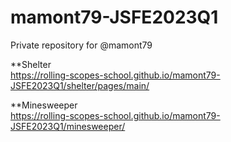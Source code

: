 # mamont79-JSFE2023Q1
Private repository for @mamont79  
  
**Shelter  
https://rolling-scopes-school.github.io/mamont79-JSFE2023Q1/shelter/pages/main/  
  
  
**Minesweeper  
https://rolling-scopes-school.github.io/mamont79-JSFE2023Q1/minesweeper/
